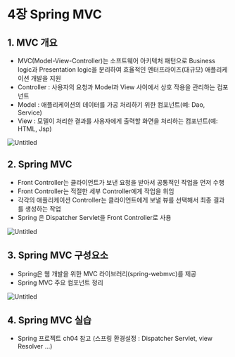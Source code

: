 # **4장 Spring MVC**

## 1. MVC 개요

- MVC(Model-View-Controller)는 소프트웨어 아키텍처 패턴으로 Business logic과 Presentation logic을 분리하여 효율적인 엔터프라이즈(대규모) 애플리케이션 개발을 지원
- Controller : 사용자의 요청과 Model과 View 사이에서 상호 작용을 관리하는 컴포넌트
- Model : 애플리케이션의 데이터를 가공 처리하기 위한 컴포넌트(예: Dao, Service)
- View : 모델이 처리한 결과를 사용자에게 출력할 화면을 처리하는 컴포넌트(예: HTML, Jsp)

![Untitled](https://s3-us-west-2.amazonaws.com/secure.notion-static.com/3a3f4c12-80dc-4c69-8446-31fb9c1fab94/Untitled.png)

## 2. Spring MVC

- Front Controller는 클라이언트가 보낸 요청을 받아서 공통적인 작업을 먼저 수행
- Front Controller는 적절한 세부 Controller에게 작업을 위임
- 각각의 애플리케이션 Controller는 클라이언트에게 보낼 뷰를 선택해서 최종 결과를 생성하는 작업
- Spring 은 Dispatcher Servlet을 Front Controller로 사용

![Untitled](https://s3-us-west-2.amazonaws.com/secure.notion-static.com/71b5267b-2318-4cde-9044-80ff6342caf8/Untitled.png)

## 3. Spring MVC 구성요소

- Spring은 웹 개발을 위한 MVC 라이브러리(spring-webmvc)를 제공
- Spring MVC 주요 컴포넌트 정리

![Untitled](https://s3-us-west-2.amazonaws.com/secure.notion-static.com/bf4396b7-8111-45c4-8347-cbf3a0755927/Untitled.png)

## 4. Spring MVC 실습

- Spring 프로젝트 ch04 참고 (스프링 환경설정 : Dispatcher Servlet, view Resolver …)
